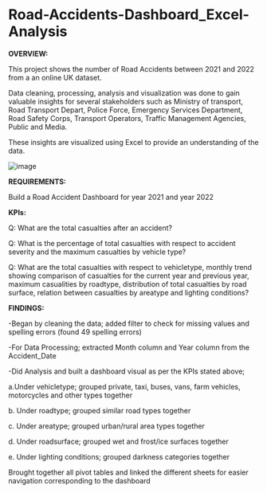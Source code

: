 # Road-Accidents-Dashboard_Excel-Analysis

**OVERVIEW:**

This project shows the number of Road Accidents between 2021 and 2022 from a an online UK dataset.

Data cleaning, processing, analysis and visualization was done to gain valuable insights for several stakeholders such as Ministry of transport, Road Transport Depart, Police Force, Emergency Services Department, Road Safety Corps, Transport Operators, Traffic Management Agencies, Public and Media.

These insights are visualized using Excel to provide an understanding of the data.

![image](https://github.com/mukunjufelicity/Road-Accidents-Dashboard_Excel-Analysis/assets/8385040/06bca15f-861d-4d5f-849d-669806fa56e5)

**REQUIREMENTS:**

Build a Road Accident Dashboard for year 2021 and year 2022

**KPIs:**

Q: What are the total casualties after an accident?

Q: What is the percentage of total casualties with respect to accident severity and the maximum casualties by vehicle type?

Q: What are the total casualties with respect to vehicletype, monthly trend showing comparison of casualties for the current year and previous year, maximum casualities by roadtype, distribution of total casualties by road surface, relation between casualties by areatype and lighting conditions?

**FINDINGS:**

-Began by cleaning the data; added filter to check for missing values and spelling errors (found 49 spelling errors)

-For Data Processing; extracted Month column and Year column from the Accident_Date

-Did Analysis and built a dashboard visual as per the KPIs stated above;

  a.Under vehicletype; grouped private, taxi, buses, vans, farm vehicles, motorcycles and other types together

  b. Under roadtype; grouped similar road types together

  c. Under areatype; grouped urban/rural area types together

  d. Under roadsurface; grouped wet and frost/ice surfaces together

  e. Under lighting conditions; grouped darkness categories together

Brought together all pivot tables and linked the different sheets for easier navigation corresponding to the dashboard
